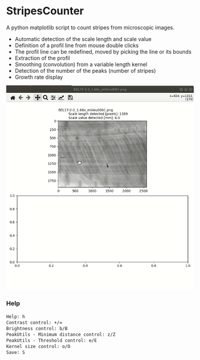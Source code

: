 # StripesCounter

A python matplotlib script to count stripes from microscopic images.

 * Automatic detection of the scale length and scale value
 * Definition of a profil line from mouse double clicks
 * The profil line can be redefined, moved by picking the line or its bounds
 * Extraction of the profil
 * Smoothing (convolution) from a variable length kernel
 * Detection of the number of the peaks (number of stripes)
 * Growth rate display

![ScreenShot](StripesCounter.gif)  

### Help

```
Help: h
Contrast control: +/=
Brightness control: b/B
PeakUtils - Minimum distance control: z/Z
PeakUtils - Threshold control: e/E
Kernel size control: o/O
Save: S
```
